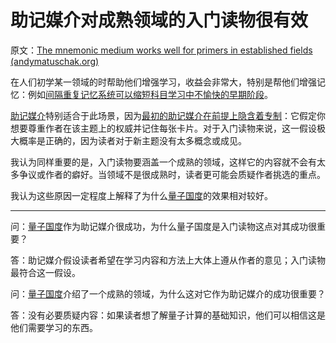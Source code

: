 # 助记媒介对成熟领域的入门读物很有效

原文：[The mnemonic medium works well for primers in established fields (andymatuschak.org)](https://notes.andymatuschak.org/zY1nxKoZCJmCd6EpMxzWHwmCyiQUG7nX17Z)

在人们初学某一领域的时帮助他们增强学习，收益会非常大，特别是帮他们增强记忆：例如[间隔重复记忆系统可以缩短科目学习中不愉快的早期阶段](https://notes.andymatuschak.org/z36hoKonZMF93rY34goQhyFLfnTfHmSwBzNYs)。

[助记媒介](https://notes.andymatuschak.org/z4rRX3qwSSJRsEkdXKwH2shamgHNeRthrMLiF)特别适合于此场景，因为[最初的助记媒介在前提上隐含着专制](https://notes.andymatuschak.org/z2SaePptX2K1sudevrMYrjaqP7ZBRLs82iSv)：它假定你想要尊重作者在该主题上的权威并记住每张卡片。对于入门读物来说，这一假设极大概率是正确的，因为读者对于新主题没有太多概念或成见。

我认为同样重要的是，入门读物要涵盖一个成熟的领域，这样它的内容就不会有太多争议或作者的癖好。当领域不是很成熟时，读者更可能会质疑作者挑选的重点。

我认为这些原因一定程度上解释了为什么[量子国度](https://notes.andymatuschak.org/z2fBHADWa93EZTuNzuww7V3Vi587ZyZ4FHTHm)的效果相对较好。

------

问：[量子国度](https://notes.andymatuschak.org/Quantum_Country)作为助记媒介很成功，为什么量子国度是入门读物这点对其成功很重要？

答：助记媒介假设读者希望在学习内容和方法上大体上遵从作者的意见；入门读物最符合这一假设。

问：[量子国度](https://notes.andymatuschak.org/Quantum_Country)介绍了一个成熟的领域，为什么这对它作为助记媒介的成功很重要？

答：没有必要质疑内容：如果读者想了解量子计算的基础知识，他们可以相信这是他们需要学习的东西。